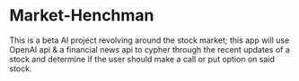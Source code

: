 # Market-Henchman
This is a beta AI project revolving around the stock market; this app will use OpenAI api &amp; a financial news api to cypher through the recent updates of a stock and determine if the user should make a call or put option on said stock.
